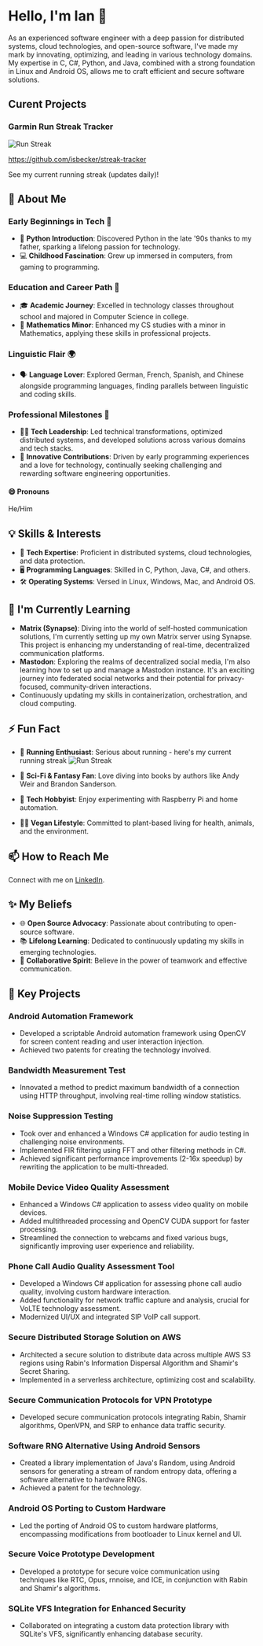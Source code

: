 <!--
**isbecker/isbecker** is a ✨ _special_ ✨ repository because its `README.md` (this file) appears on your GitHub profile.

Here are some ideas to get you started:

- 🔭 I’m currently working on ...
- 🌱 I’m currently learning ...
- 👯 I’m looking to collaborate on ...
- 🤔 I’m looking for help with ...
- 💬 Ask me about ...
- 📫 How to reach me: ...
-->

# Hello, I'm Ian 👋

As an experienced software engineer with a deep passion for distributed systems, cloud technologies, and open-source software, I've made my mark by innovating, optimizing, and leading in various technology domains. My expertise in C, C#, Python, and Java, combined with a strong foundation in Linux and Android OS, allows me to craft efficient and secure software solutions.

## Curent Projects

### Garmin Run Streak Tracker

![Run Streak](https://img.shields.io/badge/dynamic/json?url=https%3A%2F%2Fraw.githubusercontent.com%2Fisbecker%2Fstreak-tracker%2Fmain%2Fstreak.json&query=%24.total_count&suffix=%20days&style=for-the-badge&label=%F0%9F%8F%83%20Run%20Streak&color=lawngreen&link=https%3A%2F%2Fgithub.com%2Fisbecker%2Fstreak-tracker)

<https://github.com/isbecker/streak-tracker>

See my current running streak (updates daily)!

## 🚀 About Me

### Early Beginnings in Tech 🌟

- 🐍 **Python Introduction**: Discovered Python in the late '90s thanks to my father, sparking a lifelong passion for technology.
- 💻 **Childhood Fascination**: Grew up immersed in computers, from gaming to programming.

### Education and Career Path 💼

- 🎓 **Academic Journey**: Excelled in technology classes throughout school and majored in Computer Science in college.
- 🔢 **Mathematics Minor**: Enhanced my CS studies with a minor in Mathematics, applying these skills in professional projects.

### Linguistic Flair 🌍

- 🗣️ **Language Lover**: Explored German, French, Spanish, and Chinese alongside programming languages, finding parallels between linguistic and coding skills.

### Professional Milestones 🔧

- 👨‍💻 **Tech Leadership**: Led technical transformations, optimized distributed systems, and developed solutions across various domains and tech stacks.
- 🚀 **Innovative Contributions**: Driven by early programming experiences and a love for technology, continually seeking challenging and rewarding software engineering opportunities.

#### 😄 Pronouns

He/Him

## 💡 Skills & Interests

- 💾 **Tech Expertise**: Proficient in distributed systems, cloud technologies, and data protection.
- 🖥️ **Programming Languages**: Skilled in C, Python, Java, C#, and others.
- 🛠️ **Operating Systems**: Versed in Linux, Windows, Mac, and Android OS.

## 🌱 I'm Currently Learning

- **Matrix (Synapse)**: Diving into the world of self-hosted communication solutions, I'm currently setting up my own Matrix server using Synapse. This project is enhancing my understanding of real-time, decentralized communication platforms.
- **Mastodon**: Exploring the realms of decentralized social media, I'm also learning how to set up and manage a Mastodon instance. It's an exciting journey into federated social networks and their potential for privacy-focused, community-driven interactions.
- Continuously updating my skills in containerization, orchestration, and cloud computing.

## ⚡ Fun Fact

- 🏃 **Running Enthusiast**: Serious about running - here's my current running streak
![Run Streak](https://img.shields.io/badge/dynamic/json?url=https%3A%2F%2Fraw.githubusercontent.com%2Fisbecker%2Fstreak-tracker%2Fmain%2Fstreak.json&query=%24.total_count&suffix=%20days&label=%F0%9F%8F%83%20Run%20Streak&color=lawngreen&link=https%3A%2F%2Fgithub.com%2Fisbecker%2Fstreak-tracker)

- 🌌 **Sci-Fi & Fantasy Fan**: Love diving into books by authors like Andy Weir and Brandon Sanderson.
- 🤖 **Tech Hobbyist**: Enjoy experimenting with Raspberry Pi and home automation.
- 💪🌱 **Vegan Lifestyle**: Committed to plant-based living for health, animals, and the environment.

## 📫 How to Reach Me

Connect with me on [LinkedIn](https://www.linkedin.com/in/ianbecker/).

## ✨ My Beliefs

- 🌐 **Open Source Advocacy**: Passionate about contributing to open-source software.
- 📚 **Lifelong Learning**: Dedicated to continuously updating my skills in emerging technologies.
- 👥 **Collaborative Spirit**: Believe in the power of teamwork and effective communication.

## 🌟 Key Projects

### Android Automation Framework

- Developed a scriptable Android automation framework using OpenCV for screen content reading and user interaction injection.
- Achieved two patents for creating the technology involved.

### Bandwidth Measurement Test

- Innovated a method to predict maximum bandwidth of a connection using HTTP throughput, involving real-time rolling window statistics.

### Noise Suppression Testing

- Took over and enhanced a Windows C# application for audio testing in challenging noise environments.
- Implemented FIR filtering using FFT and other filtering methods in C#.
- Achieved significant performance improvements (2-16x speedup) by rewriting the application to be multi-threaded.

### Mobile Device Video Quality Assessment

- Enhanced a Windows C# application to assess video quality on mobile devices.
- Added multithreaded processing and OpenCV CUDA support for faster processing.
- Streamlined the connection to webcams and fixed various bugs, significantly improving user experience and reliability.

### Phone Call Audio Quality Assessment Tool

- Developed a Windows C# application for assessing phone call audio quality, involving custom hardware interaction.
- Added functionality for network traffic capture and analysis, crucial for VoLTE technology assessment.
- Modernized UI/UX and integrated SIP VoIP call support.

### Secure Distributed Storage Solution on AWS

- Architected a secure solution to distribute data across multiple AWS S3 regions using Rabin's Information Dispersal Algorithm and Shamir's Secret Sharing.
- Implemented in a serverless architecture, optimizing cost and scalability.

### Secure Communication Protocols for VPN Prototype

- Developed secure communication protocols integrating Rabin, Shamir algorithms, OpenVPN, and SRP to enhance data traffic security.

### Software RNG Alternative Using Android Sensors

- Created a library implementation of Java's Random, using Android sensors for generating a stream of random entropy data, offering a software alternative to hardware RNGs.
- Achieved a patent for the technology.

### Android OS Porting to Custom Hardware

- Led the porting of Android OS to custom hardware platforms, encompassing modifications from bootloader to Linux kernel and UI.

### Secure Voice Prototype Development

- Developed a prototype for secure voice communication using techniques like RTC, Opus, rnnoise, and ICE, in conjunction with Rabin and Shamir's algorithms.

### SQLite VFS Integration for Enhanced Security

- Collaborated on integrating a custom data protection library with SQLite's VFS, significantly enhancing database security.

